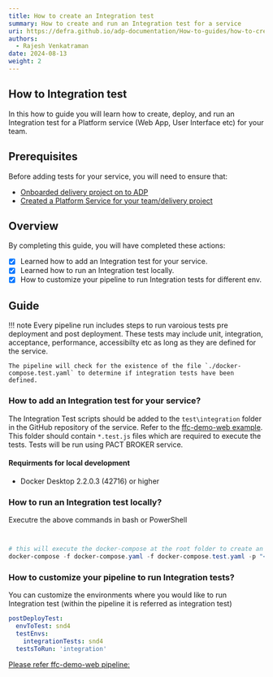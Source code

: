 ```yaml
---
title: How to create an Integration test
summary: How to create and run an Integration test for a service
uri: https://defra.github.io/adp-documentation/How-to-guides/how-to-create-integration-test/
authors:
  - Rajesh Venkatraman
date: 2024-08-13
weight: 2
---
```


## How to Integration test

In this how to guide you will learn how to create, deploy, and run an Integration test for a Platform service (Web App, User Interface etc) for your team.

## Prerequisites

Before adding tests for your service, you will need to ensure that:

- [Onboarded delivery project on to ADP](../../Getting-Started/onboarding-a-delivery-project.md)
- [Created a Platform Service for your team/delivery project](../../How-to-guides/Platform-Services/how-to-create-a-platform-service.md)

## Overview

By completing this guide, you will have completed these actions:

- [x] Learned how to add an Integration test for your service.
- [X] Learned how to run an Integration test locally.
- [X] How to customize your pipeline to run Integration tests for different env.

## Guide

!!! note
    Every pipeline run includes steps to run varoious tests pre deployment and post deployment. These tests may include unit, integration, acceptance, performance, accessibilty etc as long as they are defined for the service.

    The pipeline will check for the existence of the file `./docker-compose.test.yaml` to determine if integration tests have been defined.

### How to add an Integration test for your service?

The Integration Test scripts should be added to the `test\integration` folder in the GitHub repository of the service. Refer to the [ffc-demo-web example](https://github.com/DEFRA/ffc-demo-web/tree/main/test/integration). This folder should contain `*.test.js` files which are required to execute the tests. Tests will be run using PACT BROKER service.

#### Requirments for local development

- Docker Desktop 2.2.0.3 (42716) or higher

### How to run an Integration test locally?

Executre the above commands in bash or PowerShell

```ps1


# this will execute the docker-compose at the root folder to create an instance of the service and its dependences
docker-compose -f docker-compose.yaml -f docker-compose.test.yaml -p "<<servicename>>-test" up

```

### How to customize your pipeline to run Integration tests?

You can customize the environments where you would like to run Integration test (within the pipeline it is referred as integration test)

```yaml
postDeployTest:
  envToTest: snd4
  testEnvs:
    integrationTests: snd4
  testsToRun: 'integration'
```

[Please refer ffc-demo-web pipeline:](https://github.com/DEFRA/ffc-demo-web/blob/main/.azuredevops/build.yaml)
